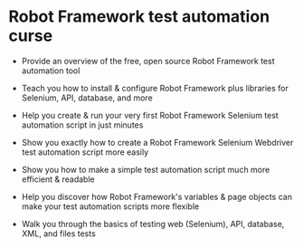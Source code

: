 # Robot Framework test automation curse


- Provide an overview of the free, open source Robot Framework test automation tool

- Teach you how to install & configure Robot Framework plus libraries for Selenium, API, database, and more

- Help you create & run your very first Robot Framework Selenium test automation script in just minutes

- Show you exactly how to create a Robot Framework Selenium Webdriver test automation script more easily

- Show you how to make a simple test automation script much more efficient & readable

- Help you discover how Robot Framework's variables & page objects can make your test automation scripts more flexible

- Walk you through the basics of testing web (Selenium), API, database, XML, and files tests